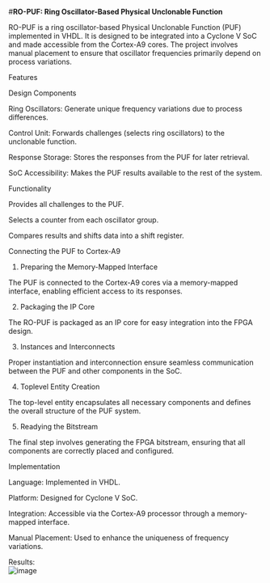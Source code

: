 #**RO-PUF: Ring Oscillator-Based Physical Unclonable Function**

RO-PUF is a ring oscillator-based Physical Unclonable Function (PUF) implemented in VHDL. It is designed to be integrated into a Cyclone V SoC and made accessible from the Cortex-A9 cores. The project involves manual placement to ensure that oscillator frequencies primarily depend on process variations.

Features

Design Components

Ring Oscillators: Generate unique frequency variations due to process differences.

Control Unit: Forwards challenges (selects ring oscillators) to the unclonable function.

Response Storage: Stores the responses from the PUF for later retrieval.

SoC Accessibility: Makes the PUF results available to the rest of the system.

Functionality

Provides all challenges to the PUF.

Selects a counter from each oscillator group.

Compares results and shifts data into a shift register.

Connecting the PUF to Cortex-A9

1. Preparing the Memory-Mapped Interface

The PUF is connected to the Cortex-A9 cores via a memory-mapped interface, enabling efficient access to its responses.

2. Packaging the IP Core

The RO-PUF is packaged as an IP core for easy integration into the FPGA design.

3. Instances and Interconnects

Proper instantiation and interconnection ensure seamless communication between the PUF and other components in the SoC.

4. Toplevel Entity Creation

The top-level entity encapsulates all necessary components and defines the overall structure of the PUF system.

5. Readying the Bitstream

The final step involves generating the FPGA bitstream, ensuring that all components are correctly placed and configured.

Implementation

Language: Implemented in VHDL.

Platform: Designed for Cyclone V SoC.

Integration: Accessible via the Cortex-A9 processor through a memory-mapped interface.

Manual Placement: Used to enhance the uniqueness of frequency variations.

Results:\
![image](https://github.com/user-attachments/assets/b3c254a9-1f28-4cca-8de1-7930c670eeaa)
